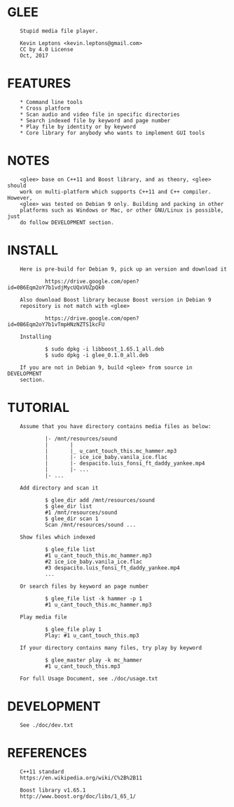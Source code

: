 GLEE
====

        Stupid media file player.

        Kevin Leptons <kevin.leptons@gmail.com>
        CC by 4.0 License
        Oct, 2017

FEATURES
========

        * Command line tools
        * Cross platform
        * Scan audio and video file in specific directories
        * Search indexed file by keyword and page number
        * Play file by identity or by keyword
        * Core library for anybody who wants to implement GUI tools

NOTES
=====

        <glee> base on C++11 and Boost library, and as theory, <glee> should
        work on multi-platform which supports C++11 and C++ compiler. However,
        <glee> was tested on Debian 9 only. Building and packing in other
        platforms such as Windows or Mac, or other GNU/Linux is possible, just
        do follow DEVELOPMENT section.

INSTALL
=======

        Here is pre-build for Debian 9, pick up an version and download it

                https://drive.google.com/open?id=0B6Eqm2oY7b1vdjMycUQxVUZpQk0

        Also download Boost library because Boost version in Debian 9
        repository is not match with <glee>

                https://drive.google.com/open?id=0B6Eqm2oY7b1vTmpHNzNZTS1kcFU

        Installing

                $ sudo dpkg -i libboost_1.65.1_all.deb
                $ sudo dpkg -i glee_0.1.0_all.deb

        If you are not in Debian 9, build <glee> from source in DEVELOPMENT
        section.

TUTORIAL
========

        Assume that you have directory contains media files as below:

                |- /mnt/resources/sound
                |       |
                |       |_ u_cant_touch_this.mc_hammer.mp3
                |       |- ice_ice_baby.vanila_ice.flac
                |       |- despacito.luis_fonsi_ft_daddy_yankee.mp4
                |       |- ...
                |- ...

        Add directory and scan it 

                $ glee_dir add /mnt/resources/sound
                $ glee_dir list
                #1 /mnt/resources/sound
                $ glee_dir scan 1
                Scan /mnt/resources/sound ...

        Show files which indexed

                $ glee_file list
                #1 u_cant_touch_this.mc_hammer.mp3
                #2 ice_ice_baby.vanila_ice.flac
                #3 despacito.luis_fonsi_ft_daddy_yankee.mp4
                ...

        Or search files by keyword an page number

                $ glee_file list -k hammer -p 1
                #1 u_cant_touch_this.mc_hammer.mp3

        Play media file

                $ glee_file play 1
                Play: #1 u_cant_touch_this.mp3

        If your directory contains many files, try play by keyword

                $ glee_master play -k mc_hammer
                #1 u_cant_touch_this.mp3

        For full Usage Document, see ./doc/usage.txt

DEVELOPMENT
==========

        See ./doc/dev.txt

REFERENCES
==========

        C++11 standard
        https://en.wikipedia.org/wiki/C%2B%2B11

        Boost library v1.65.1
        http://www.boost.org/doc/libs/1_65_1/
